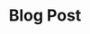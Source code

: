 ---
title:			"Blog Post"
slug:			blog-post
src:			/template-overviews/blog-post
categories:		template blogs unstyled
description:	"A simple, unstyled, blog post starter template for creating Bootstrap 4 blog posts."
bump:			"A blog post starter template."
img-src:		/img/templates/blog-post.jpg
img-desc:		"Free Bootstrap Blog Post Template"
layout:			template-overview

meta-title: "Blog Post - Free Bootstrap 4 Blog Starter Template"
meta-description: "A free to use Bootstrap 4 blog post template. All Start Bootstrap templates are free to use and open source."

features:
  - Easy to customize sidebar widgets
  - Comments section
  - Image heading with full blog post text

long-description: "Blog Post is a simple Bootstrap starter template for creating blog posts within a Bootstrap built blog website."

alt-version:		"no"
user-version:		"no"

v4-version:			"yes"
alt-v4:				"https://github.com/BlackrockDigital/startbootstrap-blog-post/archive/v4-dev.zip"

redirect_from:
  - /blog-post/
  - /blog-post.php/
  - /templates/blog-post.html/
  - /templates/blog-post/
  - /templates/blog-post/index.html
  - /downloads/blog-post.zip/
---